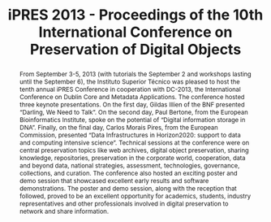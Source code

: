 ---
abstract: 'From September 3-5, 2013 (with tutorials the September 2 and workshops
  lasting until the September 6), the Instituto Superior Técnico was pleased to host
  the tenth annual iPRES Conference in cooperation with DC-2013, the International
  Conference on Dublin Core and Metadata Applications.

  The conference hosted three keynote presentations. On the first day, Gildas Illien
  of the BNF presented “Darling, We Need to Talk”. On the second day, Paul Bertone,
  from the European Bioinformatics Institute, spoke on the potential of “Digital information
  storage in DNA”. Finally, on the final day, Carlos Morais Pires, from the European
  Commission, presented “Data Infrastructures in Horizon2020: support to data and
  computing intensive science”. Technical sessions at the conference were on central
  preservation topics like web archives, digital object preservation, sharing knowledge,
  repositories, preservation in the corporate world, cooperation, data and beyond
  data, national strategies, assessment, technologies, governance, collections, and
  curation.

  The conference also hosted an exciting poster and demo session that showcased excellent
  early results and software demonstrations. The poster and demo session, along with
  the reception that followed, proved to be an excellent opportunity for academics,
  students, industry representatives and other professionals involved in digital preservation
  to network and share information.'
creators:
- Borbinha, José
- Nelson, Michael
- Knight, Steve
date: null
document_url: https://services.phaidra.univie.ac.at/api/object/o:378099/download
grand_parent: iPRES
institutions: []
keywords:
- lisbon
landing_page_url: https://phaidra.univie.ac.at/o:378099
language: eng
layout: publication
license: CC BY-SA 2.0 AT
notes_url: null
parent: iPRES 2013
presentation_url: null
publication_type: poster
size: 12723002
source_name: iPRES
title: iPRES 2013 - Proceedings of the 10th International Conference on Preservation
  of Digital Objects
year: 2013
---